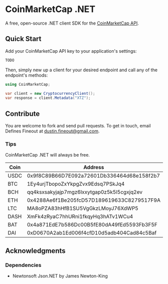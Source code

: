 # CoinMarketCap .NET
A free, open-source .NET client SDK for the [CoinMarketCap API](https://coinmarketcap.com/api/).

## Quick Start
Add your CoinMarketCap API key to your application's settings:

```xml
TODO
```

Then, simply new up a client for your desired endpoint and call any of the endpoint's methods:

```c#
using CoinMarketCap;

var client = new CryptocurrencyClient();
var response = client.Metadata("XTZ");
```

## Contribute
You are welcome to fork and send pull requests. To get in touch, email Defines Fineout at  [dustin.fineout@gmail.com](mailto:dustin.fineout@gmail.com "Email Defines Fineout").

### Tips
CoinMarketCap .NET will always be free.

| Coin | Address                                    |
| ---- | ------------------------------------------ |
| USDC | 0x9f8C89B66D7E092a72601Db336464d68e158f2b7 |
| BTC  | 1Ey4urjTbopoZxYkpgZvx9Edsq7PSkJq4          |
| BCH  | qq4ksxsakyjajp7mgz6lxxytgap0z5k5l5cgxjq2ev |
| ETH  | 0x4288Ae6f1Be205fcD57D189619633C8279517F9A |
| LTC  | MA8oPZA83hHfB1SU5VgGkzLMoyJ76XdWP5         |
| DASH | XmFk4zRyaC7hhURni1fkqyHq3hATv1WCu4         |
| BAT  | 0x4a871EdE7b586Dc00B5fE80dA49fEd5593Fb3F5F |
| DAI  | 0xD0670A2ab1Ed006f4cfD10d5adb404Cad84c5Baf |


## Acknowledgments

### Dependencies

* Newtonsoft Json.NET by James Newton-King
